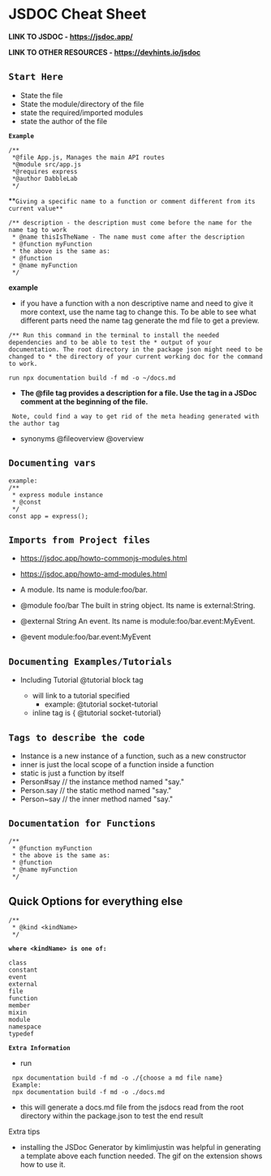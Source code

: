 # JSDOC Cheat Sheet

**LINK TO JSDOC - https://jsdoc.app/**

**LINK TO OTHER RESOURCES - https://devhints.io/jsdoc**

## `Start Here`

- State the file
- State the module/directory of the file
- state the required/imported modules
- state the author of the file

**`Example`**

```
/**
 *@file App.js, Manages the main API routes
 *@module src/app.js
 *@requires express
 *@author DabbleLab
 */
```

**`Giving a specific name to a function or comment different from its current value**`

```
/** description - the description must come before the name for the name tag to work
 * @name thisIsTheName - The name must come after the description
 * @function myFunction
 * the above is the same as:
 * @function
 * @name myFunction
 */
```

**example**

- if you have a function with a non descriptive name and need to give it more context, use the name tag to change this. To be able to see what different parts need the name tag generate the md file to get a preview.

```
/** Run this command in the terminal to install the needed dependencies and to be able to test the * output of your documentation. The root directory in the package json might need to be changed to * the directory of your current working doc for the command to work.

run npx documentation build -f md -o ~/docs.md

```

- **The @file tag provides a description for a file. Use the tag in a JSDoc comment at the beginning of the file.**

` Note, could find a way to get rid of the meta heading generated with the author tag`

- synonyms @fileoverview
  @overview

## `Documenting vars`

```
example:
/**
 * express module instance
 * @const
 */
const app = express();
```

## `Imports from Project files`

- https://jsdoc.app/howto-commonjs-modules.html
- https://jsdoc.app/howto-amd-modules.html

- A module. Its name is module:foo/bar.

- @module foo/bar
  The built in string object. Its name is external:String.
- @external String
  An event. Its name is module:foo/bar.event:MyEvent.
- @event module:foo/bar.event:MyEvent

## `Documenting Examples/Tutorials`

- Including Tutorial @tutorial block tag

  - will link to a tutorial specified
    - example: @tutorial socket-tutorial
  - inline tag is { @tutorial socket-tutorial}

## `Tags to describe the code`

- Instance is a new instance of a function, such as a new constructor
- inner is just the local scope of a function inside a function
- static is just a function by itself
- Person#say // the instance method named "say."
- Person.say // the static method named "say."
- Person~say // the inner method named "say."

## `Documentation for Functions`

```
/**
 * @function myFunction
 * the above is the same as:
 * @function
 * @name myFunction
 */
```

## Quick Options for everything else

```
/**
 * @kind <kindName>
 */
```

**`where <kindName> is one of:`**

```
class
constant
event
external
file
function
member
mixin
module
namespace
typedef
```

**`Extra Information`**

- run

```
 npx documentation build -f md -o ./{choose a md file name}
 Example:
 npx documentation build -f md -o ./docs.md
```

- this will generate a docs.md file from the jsdocs read from the root directory within the package.json to test the end result

Extra tips

- installing the JSDoc Generator by kimlimjustin was helpful in generating a template above each function needed. The gif on the extension shows how to use it.
